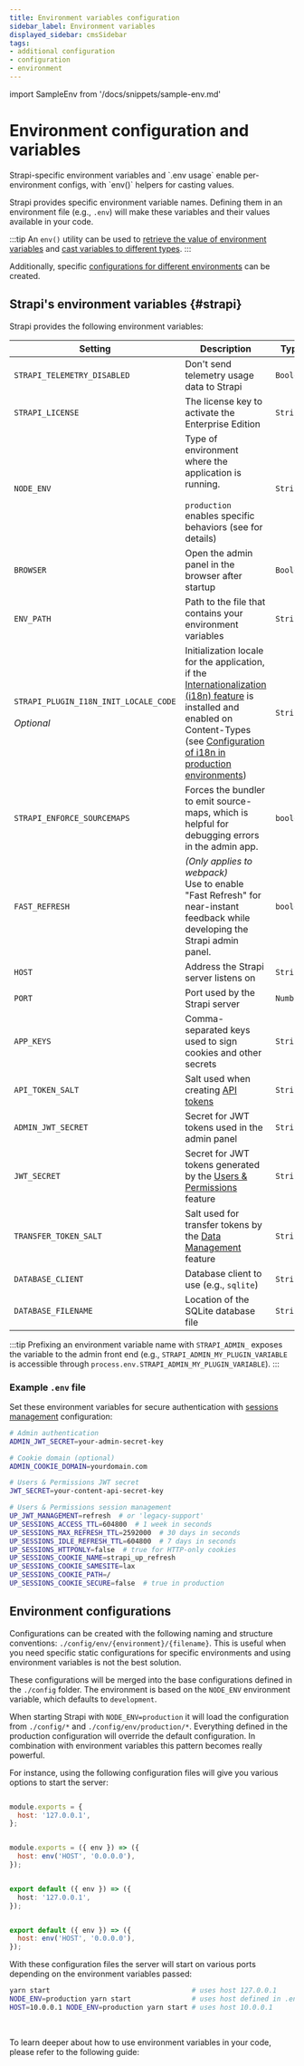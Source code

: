 ```yaml
---
title: Environment variables configuration
sidebar_label: Environment variables
displayed_sidebar: cmsSidebar
tags:
- additional configuration
- configuration
- environment
---
```


import SampleEnv from '/docs/snippets/sample-env.md'

# Environment configuration and variables

<Tldr>
Strapi-specific environment variables and `.env usage` enable per-environment configs, with `env()` helpers for casting values.
</Tldr>

Strapi provides specific environment variable names. Defining them in an environment file (e.g., `.env`) will make these variables and their values available in your code.

:::tip
An `env()` utility can be used to [retrieve the value of environment variables](/cms/configurations/guides/access-cast-environment-variables#accessing-environment-variables) and [cast variables to different types](/cms/configurations/guides/access-cast-environment-variables).
:::

Additionally, specific [configurations for different environments](#environment-configurations) can be created.

## Strapi's environment variables {#strapi}

Strapi provides the following environment variables:

 Setting                                                    | Description                                                                                                                                                                                                                                                                   | Type      | Default value   |
|------------------------------------------------------------|-------------------------------------------------------------------------------------------------------------------------------------------------------------------------------------------------------------------------------------------------------------------------------|-----------|-----------------|
| `STRAPI_TELEMETRY_DISABLED`                                | Don't send telemetry usage data to Strapi                                                                                                                                                                                                                                     | `Boolean` | `false`         |
| `STRAPI_LICENSE`                                           | The license key to activate the Enterprise Edition                                                                                                                                                                                                                            | `String`  | `undefined`     |
| `NODE_ENV` | Type of environment where the application is running.<br/><br/>`production` enables specific behaviors (see <ExternalLink to="https://nodejs.org/en/learn/getting-started/nodejs-the-difference-between-development-and-production" text="Node.js documentation"/> for details) | `String` | `'development'` |
| `BROWSER`                                                  | Open the admin panel in the browser after startup                                                                                                                                                                                                                             | `Boolean` | `true`          |
| `ENV_PATH`                                                 | Path to the file that contains your environment variables                                                                                                                                                                                                                     | `String`  | `'./.env'`      |
| `STRAPI_PLUGIN_I18N_INIT_LOCALE_CODE` <br/><br/>_Optional_ | Initialization locale for the application, if the [Internationalization (i18n) feature](/cms/features/internationalization) is installed and enabled on Content-Types (see [Configuration of i18n in production environments](/cms/features/internationalization#configuration)) | `String`  | `'en'`          |
| `STRAPI_ENFORCE_SOURCEMAPS`                                | Forces the bundler to emit source-maps, which is helpful for debugging errors in the admin app.  | `boolean` | `false`          |
| `FAST_REFRESH`                                             | _(Only applies to webpack)_<br/>Use <ExternalLink to="https://github.com/pmmmwh/react-refresh-webpack-plugin" text="react-refresh"/> to enable "Fast Refresh" for near-instant feedback while developing the Strapi admin panel.                                                                                                       | `boolean` | `true`          |
| `HOST` | Address the Strapi server listens on | `String` | `0.0.0.0` |
| `PORT` | Port used by the Strapi server | `Number` | `1337` |
| `APP_KEYS` | Comma-separated keys used to sign cookies and other secrets | `String` | `auto-generated` |
| `API_TOKEN_SALT` | Salt used when creating [API tokens](/cms/features/api-tokens) | `String` | `auto-generated` |
| `ADMIN_JWT_SECRET` | Secret for JWT tokens used in the admin panel | `String` | `auto-generated` |
| `JWT_SECRET` | Secret for JWT tokens generated by the [Users & Permissions](/cms/features/users-permissions) feature | `String` | `auto-generated` |
| `TRANSFER_TOKEN_SALT` | Salt used for transfer tokens by the [Data Management](/cms/features/data-management) feature | `String` | `auto-generated` |
| `DATABASE_CLIENT` | Database client to use (e.g., `sqlite`) | `String` | `sqlite` |
| `DATABASE_FILENAME` | Location of the SQLite database file | `String` | `.tmp/data.db` |

:::tip
Prefixing an environment variable name with `STRAPI_ADMIN_` exposes the variable to the admin front end (e.g., `STRAPI_ADMIN_MY_PLUGIN_VARIABLE` is accessible through `process.env.STRAPI_ADMIN_MY_PLUGIN_VARIABLE`).
:::

### Example `.env` file

<SampleEnv />

Set these environment variables for secure authentication with [sessions management](/cms/features/users-permissions#jwt-management-modes) configuration:

```bash title=".env"
# Admin authentication
ADMIN_JWT_SECRET=your-admin-secret-key

# Cookie domain (optional)
ADMIN_COOKIE_DOMAIN=yourdomain.com

# Users & Permissions JWT secret
JWT_SECRET=your-content-api-secret-key

# Users & Permissions session management
UP_JWT_MANAGEMENT=refresh  # or 'legacy-support'
UP_SESSIONS_ACCESS_TTL=604800  # 1 week in seconds
UP_SESSIONS_MAX_REFRESH_TTL=2592000  # 30 days in seconds
UP_SESSIONS_IDLE_REFRESH_TTL=604800  # 7 days in seconds
UP_SESSIONS_HTTPONLY=false  # true for HTTP-only cookies
UP_SESSIONS_COOKIE_NAME=strapi_up_refresh
UP_SESSIONS_COOKIE_SAMESITE=lax
UP_SESSIONS_COOKIE_PATH=/
UP_SESSIONS_COOKIE_SECURE=false  # true in production
```

## Environment configurations

Configurations can be created with the following naming and structure conventions: `./config/env/{environment}/{filename}`. This is useful when you need specific static configurations for specific environments and using environment variables is not the best solution.

These configurations will be merged into the base configurations defined in the `./config` folder.
The environment is based on the `NODE_ENV` environment variable, which defaults to `development`.

When starting Strapi with `NODE_ENV=production` it will load the configuration from `./config/*` and `./config/env/production/*`. Everything defined in the production configuration will override the default configuration. In combination with environment variables this pattern becomes really powerful.

For instance, using the following configuration files will give you various options to start the server:

<Tabs groupId="js-ts">

<TabItem value="javascript" label="JavaScript">

```js title="./config/server.js"

module.exports = {
  host: '127.0.0.1',
};
```

```js title="./config/env/production/server.js"

module.exports = ({ env }) => ({
  host: env('HOST', '0.0.0.0'),
});
```

</TabItem>

<TabItem value="typescript" label="TypeScript">

```ts title="./config/server.ts"

export default ({ env }) => ({
  host: '127.0.0.1',
});
```

```js title="./config/env/production/server.ts"

export default ({ env }) => ({
  host: env('HOST', '0.0.0.0'),
});
```

</TabItem>

</Tabs>

With these configuration files the server will start on various ports depending on the environment variables passed:

```bash
yarn start                                   # uses host 127.0.0.1
NODE_ENV=production yarn start               # uses host defined in .env. If not defined, uses 0.0.0.0
HOST=10.0.0.1 NODE_ENV=production yarn start # uses host 10.0.0.1
```

<br/>

To learn deeper about how to use environment variables in your code, please refer to the following guide:

<CustomDocCardsWrapper>
<CustomDocCard icon="chalkboard-simple" title="Access and cast variables" description="Learn how to access and cast environment variables with the env() utility." link="/cms/configurations/guides/access-cast-environment-variables" />
</CustomDocCardsWrapper>
